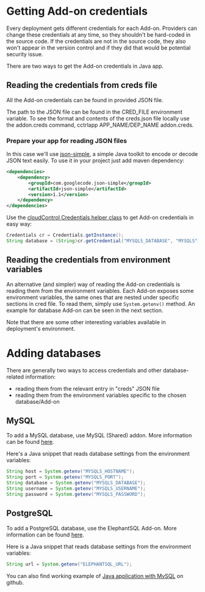 # Getting Add-on credentials

Every deployment gets different credentials for each Add-on. Providers can change these credentials at any time, so they shouldn't be hard-coded in the source code. If the credentials are not in the source code, they also won't appear in the version control and if they did that would be potential security issue.

There are two ways to get the Add-on credentials in Java app.

## Reading the credentials from creds file

All the Add-on credentials can be found in provided JSON file.

The path to the JSON file can be found in the CRED_FILE environment variable. To see the format and contents of the creds.json file locally use the addon.creds command, cctrlapp APP_NAME/DEP_NAME addon.creds.

### Prepare your app for reading JSON files

In this case we'll use [json-simple](http://code.google.com/p/json-simple/), a simple Java toolkit to encode or decode JSON text easily. To use it in your project just add maven dependency:

~~~xml
<dependencies>
    <dependency>
        <groupId>com.googlecode.json-simple</groupId>
        <artifactId>json-simple</artifactId>
        <version>1.1</version>
    </dependency>
</dependencies>
~~~

Use the [cloudControl Credentials helper class](https://gist.github.com/b350762c61fcc069b427) to get Add-on credentials in easy way:

~~~java
Credentials cr = Credentials.getInstance();
String database = (String)cr.getCredential("MYSQLS_DATABASE", "MYSQLS");
~~~

## Reading the credentials from environment variables

An alternative (and simpler) way of reading the Add-on credentials is reading them from the environment variables. Each Add-on exposes some environment variables, the same ones that are nested under specific sections in cred file. To read them, simply use `System.getenv()` method. An example for database Add-on can be seen in the next section.

Note that there are some other interesting variables available in deployment's environment.

# Adding databases

There are generally two ways to access credentials and other database-related information:

* reading them from the relevant entry in "creds" JSON file
* reading them from the environment variables specific to the chosen database/Add-on

## MySQL

To add a MySQL database, use MySQL (Shared) addon. More information can be found [here](https://www.cloudcontrol.com/add-ons/mysqls).

Here's a Java snippet that reads database settings from the environment variables:

~~~java
String host = System.getenv("MYSQLS_HOSTNAME");
String port = System.getenv("MYSQLS_PORT");
String database = System.getenv("MYSQLS_DATABASE");
String username = System.getenv("MYSQLS_USERNAME");
String password = System.getenv("MYSQLS_PASSWORD");
~~~

## PostgreSQL

To add a PostgreSQL database, use the ElephantSQL Add-on. More information can be found [here](https://www.cloudcontrol.com/add-ons/elephantsql).

Here is a Java snippet that reads database settings from the environment variables:

~~~java
String url = System.getenv("ELEPHANTSQL_URL");
~~~

You can also find working example of [Java application with MySQL](https://github.com/cloudControl/java-mysql-example-app) on github.